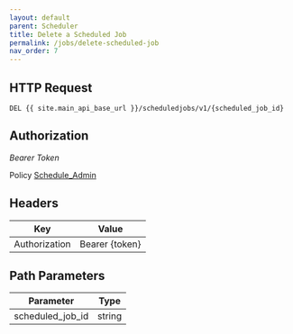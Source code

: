 ```yaml
---
layout: default
parent: Scheduler
title: Delete a Scheduled Job
permalink: /jobs/delete-scheduled-job
nav_order: 7
---
```


## HTTP Request
```
DEL {{ site.main_api_base_url }}/scheduledjobs/v1/{scheduled_job_id}
```
## Authorization

*Bearer Token*

Policy
[Schedule_Admin]({{site.url}}{{site.baseurl}}/authentication/policies#schedule_admin)

## Headers

| Key     | Value        |
| ----------- | ----------- |
| Authorization | Bearer {token}      |

## Path Parameters

| Parameter   | Type        |
| ----------- | ----------- |
| scheduled_job_id | string      |


